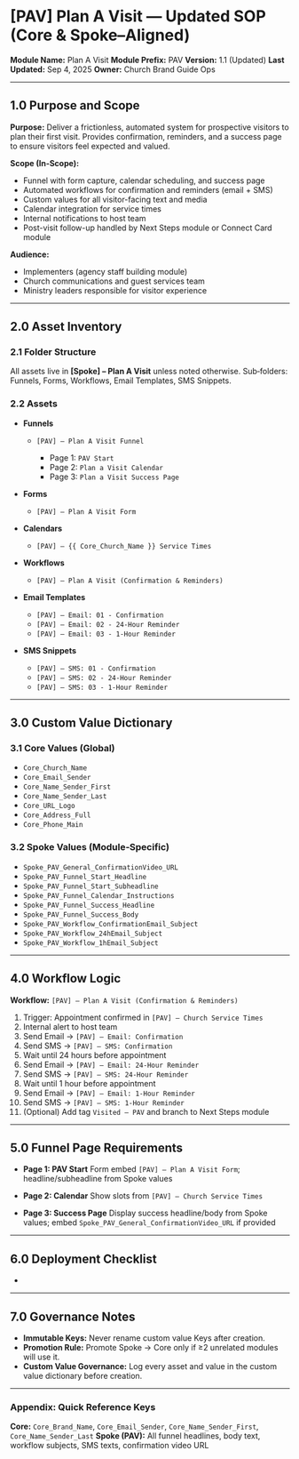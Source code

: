 # \[PAV] Plan A Visit — Updated SOP (Core & Spoke–Aligned)

**Module Name:** Plan A Visit
**Module Prefix:** PAV
**Version:** 1.1 (Updated)
**Last Updated:** Sep 4, 2025
**Owner:** Church Brand Guide Ops

---

## 1.0 Purpose and Scope

**Purpose:** 
Deliver a frictionless, automated system for prospective visitors to plan their first visit. Provides confirmation, reminders, and a success page to ensure visitors feel expected and valued.

**Scope (In-Scope):**
* Funnel with form capture, calendar scheduling, and success page
* Automated workflows for confirmation and reminders (email + SMS)
* Custom values for all visitor-facing text and media
* Calendar integration for service times
* Internal notifications to host team
* Post-visit follow-up handled by Next Steps module or Connect Card module

**Audience:**
* Implementers (agency staff building module)
* Church communications and guest services team
* Ministry leaders responsible for visitor experience

---

## 2.0 Asset Inventory

### 2.1 Folder Structure

All assets live in **\[Spoke] – Plan A Visit** unless noted otherwise.
Sub‑folders: Funnels, Forms, Workflows, Email Templates, SMS Snippets.

### 2.2 Assets

* **Funnels**

  * `[PAV] – Plan A Visit Funnel`

    * Page 1: `PAV Start`
    * Page 2: `Plan a Visit Calendar`
    * Page 3: `Plan a Visit Success Page`

* **Forms**

  * `[PAV] – Plan A Visit Form`

* **Calendars**

  * `[PAV] – {{ Core_Church_Name }} Service Times`

* **Workflows**

  * `[PAV] – Plan A Visit (Confirmation & Reminders)`

* **Email Templates**

  * `[PAV] – Email: 01 - Confirmation`
  * `[PAV] – Email: 02 - 24‑Hour Reminder`
  * `[PAV] – Email: 03 - 1‑Hour Reminder`

* **SMS Snippets**

  * `[PAV] – SMS: 01 - Confirmation`
  * `[PAV] – SMS: 02 - 24‑Hour Reminder`
  * `[PAV] – SMS: 03 - 1‑Hour Reminder`

---

## 3.0 Custom Value Dictionary

### 3.1 Core Values (Global)

* `Core_Church_Name`
* `Core_Email_Sender`
* `Core_Name_Sender_First`
* `Core_Name_Sender_Last`
* `Core_URL_Logo`
* `Core_Address_Full`
* `Core_Phone_Main`

### 3.2 Spoke Values (Module‑Specific)

* `Spoke_PAV_General_ConfirmationVideo_URL`
* `Spoke_PAV_Funnel_Start_Headline`
* `Spoke_PAV_Funnel_Start_Subheadline`
* `Spoke_PAV_Funnel_Calendar_Instructions`
* `Spoke_PAV_Funnel_Success_Headline`
* `Spoke_PAV_Funnel_Success_Body`
* `Spoke_PAV_Workflow_ConfirmationEmail_Subject`
* `Spoke_PAV_Workflow_24hEmail_Subject`
* `Spoke_PAV_Workflow_1hEmail_Subject`

---

## 4.0 Workflow Logic

**Workflow:** `[PAV] – Plan A Visit (Confirmation & Reminders)`

1. Trigger: Appointment confirmed in `[PAV] – Church Service Times`
2. Internal alert to host team
3. Send Email → `[PAV] – Email: Confirmation`
4. Send SMS → `[PAV] – SMS: Confirmation`
5. Wait until 24 hours before appointment
6. Send Email → `[PAV] – Email: 24‑Hour Reminder`
7. Send SMS → `[PAV] – SMS: 24‑Hour Reminder`
8. Wait until 1 hour before appointment
9. Send Email → `[PAV] – Email: 1‑Hour Reminder`
10. Send SMS → `[PAV] – SMS: 1‑Hour Reminder`
11. (Optional) Add tag `Visited – PAV` and branch to Next Steps module

---

## 5.0 Funnel Page Requirements

* **Page 1: PAV Start**
  Form embed `[PAV] – Plan A Visit Form`; headline/subheadline from Spoke values

* **Page 2: Calendar**
  Show slots from `[PAV] – Church Service Times`

* **Page 3: Success Page**
  Display success headline/body from Spoke values; embed `Spoke_PAV_General_ConfirmationVideo_URL` if provided

---

## 6.0 Deployment Checklist

*

---

## 7.0 Governance Notes

* **Immutable Keys:** Never rename custom value Keys after creation.
* **Promotion Rule:** Promote Spoke → Core only if ≥2 unrelated modules will use it.
* **Custom Value  Governance:** Log every asset and value in the custom value dictionary before creation.

---

### Appendix: Quick Reference Keys

**Core:** `Core_Brand_Name`, `Core_Email_Sender`, `Core_Name_Sender_First`, `Core_Name_Sender_Last`
**Spoke (PAV):** All funnel headlines, body text, workflow subjects, SMS texts, confirmation video URL
